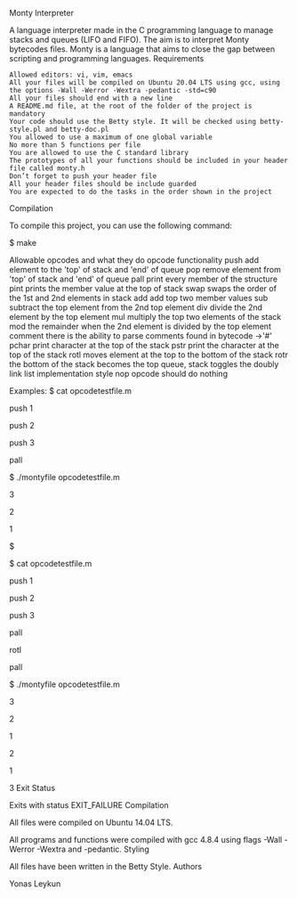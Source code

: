Monty Interpreter

A language interpreter made in the C programming language to manage stacks and queues (LIFO and FIFO). The aim is to interpret Monty bytecodes files. Monty is a language that aims to close the gap between scripting and programming languages.
Requirements

    Allowed editors: vi, vim, emacs
    All your files will be compiled on Ubuntu 20.04 LTS using gcc, using the options -Wall -Werror -Wextra -pedantic -std=c90
    All your files should end with a new line
    A README.md file, at the root of the folder of the project is mandatory
    Your code should use the Betty style. It will be checked using betty-style.pl and betty-doc.pl
    You allowed to use a maximum of one global variable
    No more than 5 functions per file
    You are allowed to use the C standard library
    The prototypes of all your functions should be included in your header file called monty.h
    Don’t forget to push your header file
    All your header files should be include guarded
    You are expected to do the tasks in the order shown in the project

Compilation

To compile this project, you can use the following command:

$ make

Allowable opcodes and what they do
opcode 	functionality
push 	add element to the 'top' of stack and 'end' of queue
pop 	remove element from 'top' of stack and 'end' of queue
pall 	print every member of the structure
pint 	prints the member value at the top of stack
swap 	swaps the order of the 1st and 2nd elements in stack
add 	add top two member values
sub 	subtract the top element from the 2nd top element
div 	divide the 2nd element by the top element
mul 	multiply the top two elements of the stack
mod 	the remainder when the 2nd element is divided by the top element
comment 	there is the ability to parse comments found in bytecode ->'#'
pchar 	print character at the top of the stack
pstr 	print the character at the top of the stack
rotl 	moves element at the top to the bottom of the stack
rotr 	the bottom of the stack becomes the top
queue, stack 	toggles the doubly link list implementation style
nop 	opcode should do nothing

Examples: $ cat opcodetestfile.m

push 1

push 2

push 3

pall

$ ./montyfile opcodetestfile.m

3

2

1

$

$ cat opcodetestfile.m

push 1

push 2

push 3

pall

rotl

pall

$ ./montyfile opcodetestfile.m

3

2

1

2

1

3
Exit Status

Exits with status EXIT_FAILURE
Compilation

All files were compiled on Ubuntu 14.04 LTS.

All programs and functions were compiled with gcc 4.8.4 using flags -Wall -Werror -Wextra and -pedantic.
Styling

All files have been written in the Betty Style.
Authors

Yonas Leykun
